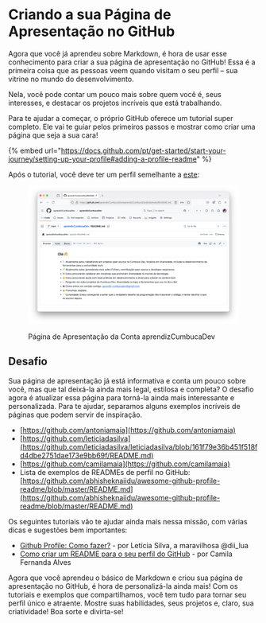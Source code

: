 # Criando a sua Página de Apresentação no GitHub

Agora que você já aprendeu sobre Markdown, é hora de usar esse conhecimento para criar a sua página de apresentação no GitHub! Essa é a primeira coisa que as pessoas veem quando visitam o seu perfil – sua vitrine no mundo do desenvolvimento.

Nela, você pode contar um pouco mais sobre quem você é, seus interesses, e destacar os projetos incríveis que está trabalhando.

Para te ajudar a começar, o próprio GitHub oferece um tutorial super completo. Ele vai te guiar pelos primeiros passos e mostrar como criar uma página que seja a sua cara!

{% embed url="https://docs.github.com/pt/get-started/start-your-journey/setting-up-your-profile#adding-a-profile-readme" %}

Após o tutorial, você deve ter um perfil semelhante a [este](https://github.com/aprendizCumbucaDev/aprendizCumbucaDev/blob/d2d2da6d108358df1a31d5d9eef0f5588bbe4228/README.md):

<figure><img src="../.gitbook/assets/image (75).png" alt="Captura de tela da página https://github.com/aprendizCumbucaDev/aprendizCumbucaDev/tree/main.  Está exibindo um arquivo README.md com informações sobre o perfil da conta aprendizCumbucaDev. Texto que consta no arquivo: Olá 👋      🔭 Atualmente estou trabalhando em projetos open source na Cumbuca Dev, focados em diversidade, inclusão e desenvolvimento de ferramentas para a comunidade tech.     🌱 Atualmente estou aprendendo mais sobre Python, contribuição open source e developer experience.     👯 Estou procurando colaborar em iniciativas que promovam diversidade no mundo da tecnologia.     🤔 Estou procurando ajuda com boas práticas em desenvolvimento e dicas para crescer na carreira tech.     💬 Pergunte-me sobre projetos da Cumbuca Dev, diversidade no topo e ferramentas que uso no dia a dia!     📫 Como entrar em contato comigo: aprendiz.cumbucadev@gmail.com.     😄 Pronomes: ela/dela.     ⚡ Curiosidade: Estou começando a achar que o verdadeiro desafio da programação não é escrever o código, é tentar decifrar o que eu escrevi depois."><figcaption><p>Página de Apresentação da Conta aprendizCumbucaDev</p></figcaption></figure>

## Desafio

Sua página de apresentação já está informativa e conta um pouco sobre você, mas que tal deixá-la ainda mais legal, estilosa e completa? O desafio agora é atualizar essa página para torná-la ainda mais interessante e personalizada. Para te ajudar, separamos alguns exemplos incríveis de páginas que podem servir de inspiração.

* [https://github.com/antoniamaia](https://github.com/antoniamaia)
* [https://github.com/leticiadasilva](https://github.com/leticiadasilva/leticiadasilva/blob/161f79e36b451f518fd4dbe2751dae173e9bb69f/README.md)
* [https://github.com/camilamaia](https://github.com/camilamaia)
* Lista de exemplos de READMEs de perfil no GitHub: [https://github.com/abhisheknaiidu/awesome-github-profile-readme/blob/master/README.md](https://github.com/abhisheknaiidu/awesome-github-profile-readme/blob/master/README.md)

Os seguintes tutoriais vão te ajudar ainda mais nessa missão, com várias dicas e sugestões bem importantes:

* [Github Profile: Como fazer?](https://dev.to/dii_lua/github-profile-como-fazer-54o0) - por Letícia Silva, a maravilhosa @dii\_lua
* [Como criar um README para o seu perfil do GitHub](https://www.alura.com.br/artigos/como-criar-um-readme-para-seu-perfil-github) - por Camila Fernanda Alves

Agora que você aprendeu o básico de Markdown e criou sua página de apresentação no GitHub, é hora de personalizá-la ainda mais! Com os tutoriais e exemplos que compartilhamos, você tem tudo para tornar seu perfil único e atraente. Mostre suas habilidades, seus projetos e, claro, sua criatividade! Boa sorte e divirta-se!
